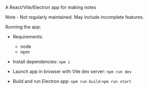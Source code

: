 A React/Vite/Electron app for making notes

Note - Not regularly maintained. May include incomplete features.

Running the app:

- Requirements: 
    - node
    - npm

- Install dependencies: `npm i`

- Launch app in browser with Vite dev server: `npm run dev`

- Build and run Electron app: `npm run build` `npm run start`

